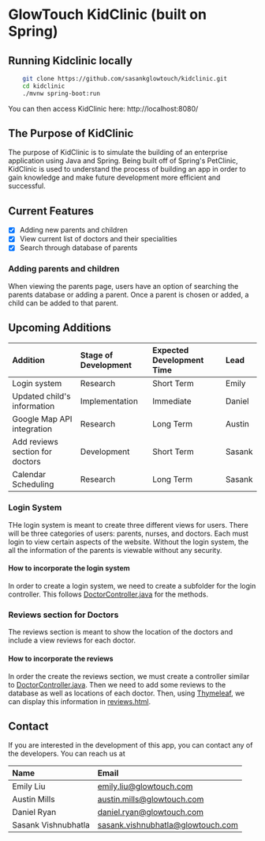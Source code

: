 # GlowTouch KidClinic (built on Spring)

## Running Kidclinic locally
```bash
	git clone https://github.com/sasankglowtouch/kidclinic.git
	cd kidclinic
	./mvnw spring-boot:run
```

You can then access KidClinic here: http://localhost:8080/

## The Purpose of KidClinic
The purpose of KidClinic is to simulate the building of an enterprise application using Java and Spring. Being built off of Spring's PetClinic, KidClinic is used to understand the process of building an app in order to gain knowledge and make future development more efficient and successful.

## Current Features
- [x] Adding new parents and children
- [x] View current list of doctors and their specialities
- [x] Search through database of parents

### Adding parents and children
When viewing the parents page, users have an option of searching the parents database or adding a parent. Once a parent is chosen or added, a child can be added to that parent.

## Upcoming Additions
| Addition | Stage of Development | Expected Development Time | Lead |
| :-------- | :-------------------- | :------------------------- | :--- |
| Login system | Research | Short Term | Emily |
| Updated child's information | Implementation | Immediate | Daniel |
| Google Map API integration | Research | Long Term | Austin |
| Add reviews section for doctors | Development | Short Term | Sasank |
| Calendar Scheduling | Research | Long Term | Sasank |

### Login System
THe login system is meant to create three different views for users. There will be three categories of users: parents, nurses, and doctors. Each must login to view certain aspects of the website. Without the login system, the all the information of the parents is viewable without any security.

#### How to incorporate the login system
In order to create a login system, we need to create a subfolder for the login controller. This follows [DoctorController.java](/src/main/java/org/springframework/samples/kidclinic/doctor/DoctorController.java) for the methods.

### Reviews section for Doctors
The reviews section is meant to show the location of the doctors and include a view reviews for each doctor.

#### How to incorporate the reviews
In order the create the reviews section, we must create a controller similar to [DoctorController.java](/src/main/java/org/springframework/samples/kidclinic/doctor/DoctorController.java). Then we need to add some reviews to the database as well as locations of each doctor. Then, using [Thymeleaf](http://www.thymeleaf.org/), we can display this information in [reviews.html](/src/main/resources/templates/reviews.html).

## Contact
If you are interested in the development of this app, you can contact any of the developers. You can reach us at

| Name | Email |
| :--- | :---- |
| Emily Liu | emily.liu@glowtouch.com |
| Austin Mills | austin.mills@glowtouch.com |
| Daniel Ryan | daniel.ryan@glowtouch.com |
| Sasank Vishnubhatla | sasank.vishnubhatla@glowtouch.com |
